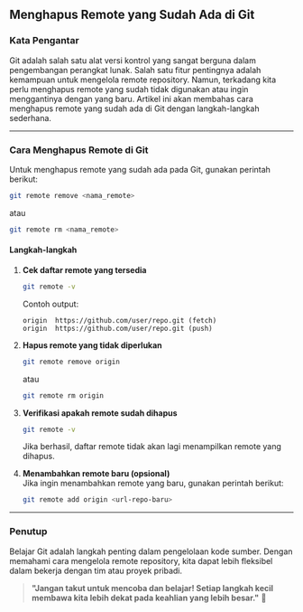 ## **Menghapus Remote yang Sudah Ada di Git**  

### **Kata Pengantar**  
Git adalah salah satu alat versi kontrol yang sangat berguna dalam pengembangan perangkat lunak. Salah satu fitur pentingnya adalah kemampuan untuk mengelola remote repository. Namun, terkadang kita perlu menghapus remote yang sudah tidak digunakan atau ingin menggantinya dengan yang baru. Artikel ini akan membahas cara menghapus remote yang sudah ada di Git dengan langkah-langkah sederhana.  

---  

### **Cara Menghapus Remote di Git**  
Untuk menghapus remote yang sudah ada pada Git, gunakan perintah berikut:  

```sh
git remote remove <nama_remote>
```
atau  
```sh
git remote rm <nama_remote>
```

#### **Langkah-langkah**  

1. **Cek daftar remote yang tersedia**  
   ```sh
   git remote -v
   ```
   Contoh output:  
   ```
   origin  https://github.com/user/repo.git (fetch)
   origin  https://github.com/user/repo.git (push)
   ```

2. **Hapus remote yang tidak diperlukan**  
   ```sh
   git remote remove origin
   ```
   atau  
   ```sh
   git remote rm origin
   ```

3. **Verifikasi apakah remote sudah dihapus**  
   ```sh
   git remote -v
   ```
   Jika berhasil, daftar remote tidak akan lagi menampilkan remote yang dihapus.  

4. **Menambahkan remote baru (opsional)**  
   Jika ingin menambahkan remote yang baru, gunakan perintah berikut:  
   ```sh
   git remote add origin <url-repo-baru>
   ```

---

### **Penutup**  
Belajar Git adalah langkah penting dalam pengelolaan kode sumber. Dengan memahami cara mengelola remote repository, kita dapat lebih fleksibel dalam bekerja dengan tim atau proyek pribadi.  

> **"Jangan takut untuk mencoba dan belajar! Setiap langkah kecil membawa kita lebih dekat pada keahlian yang lebih besar."** 🚀